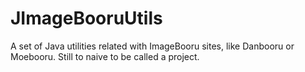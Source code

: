 JImageBooruUtils
================

A set of Java utilities related with ImageBooru sites, like Danbooru or Moebooru. Still to naive to be called a project.